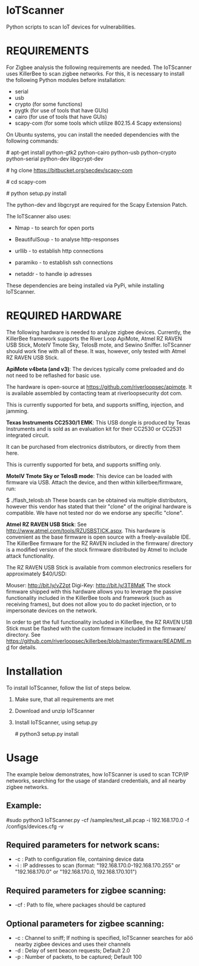 # IoTScanner
Python scripts to scan IoT devices for vulnerabilities.


# REQUIREMENTS
For Zigbee analysis the following requirements are needed. 
The IoTScanner uses KillerBee to scan zigbee networks.
For this, it is necessary to install the following Python modules before installation:

- serial
- usb
- crypto (for some functions)
- pygtk (for use of tools that have GUIs)
- cairo (for use of tools that have GUIs)
-  scapy-com (for some tools which utilize 802.15.4 Scapy extensions)

On Ubuntu systems, you can install the needed dependencies with the following commands:

\# apt-get install python-gtk2 python-cairo python-usb python-crypto python-serial python-dev libgcrypt-dev

\# hg clone https://bitbucket.org/secdev/scapy-com

\# cd scapy-com

\# python setup.py install

The python-dev and libgcrypt are required for the Scapy Extension Patch.

The IoTScanner also uses:

- Nmap - to search for open ports

- BeautifulSoup - to analyse http-responses

- urllib - to establish http connections

- paramiko - to establish ssh connections

- netaddr - to handle ip adresses

These dependencies are being installed via PyPi, while installing IoTScanner.


# REQUIRED HARDWARE
The following hardware is needed to analyze zigbee devices.
Currently, the KillerBee framework supports the River Loop ApiMote, Atmel RZ RAVEN USB Stick, MoteIV Tmote Sky, TelosB mote, and Sewino Sniffer.
IoTScanner should work fine with all of these. It was, however, only tested with Atmel RZ RAVEN USB Stick. 

**ApiMote v4beta (and v3)**:
The devices typically come preloaded and do not need to be reflashed for basic use.

The hardware is open-source at https://github.com/riverloopsec/apimote. It is available assembled by contacting team at riverloopsecurity dot com.

This is currently supported for beta, and supports sniffing, injection, and jamming.

**Texas Instruments CC2530/1 EMK**:
This USB dongle is produced by Texas Instruments and is sold as an evaluation kit for their CC2530 or CC2531 integrated circuit.

It can be purchased from electronics distributors, or directly from them here.

This is currently supported for beta, and supports sniffing only.

**MoteIV Tmote Sky or TelosB mode**:
This device can be loaded with firmware via USB. Attach the device, and then within killerbee/firmware, run:

$ ./flash_telosb.sh
These boards can be obtained via multiple distributors, however this vendor has stated that their "clone" of the original hardware is compatible. We have not tested nor do we endorse any specific "clone".

**Atmel RZ RAVEN USB Stick**:
See http://www.atmel.com/tools/RZUSBSTICK.aspx. This hardware is convenient as the base firmware is open source with a freely-available IDE. The KillerBee firmware for the RZ RAVEN included in the firmware/ directory is a modified version of the stock firmware distributed by Atmel to include attack functionality.

The RZ RAVEN USB Stick is available from common electronics resellers for approximately $40/USD:

Mouser: http://bit.ly/vZ2pt
Digi-Key: http://bit.ly/3T8MaK
The stock firmware shipped with this hardware allows you to leverage the passive functionality included in the KillerBee tools and framework (such as receiving frames), but does not allow you to do packet injection, or to impersonate devices on the network.

In order to get the full functionality included in KillerBee, the RZ RAVEN USB Stick must be flashed with the custom firmware included in the firmware/ directory. See https://github.com/riverloopsec/killerbee/blob/master/firmware/README.md for details.

# Installation

To install IoTScanner, follow the list of steps below.

1. Make sure, that all requirements are met
2. Download and unzip IoTScanner
3. Install IoTScanner, using setup.py
    
    \# python3 setup.py install

# Usage

The example below demonstrates, how IoTScanner is used to scan TCP/IP networks, searching for the usage of standard credentials, and all nearby zigbee networks.


Example:
-
\#sudo python3 IoTScanner.py -cf /samples/test_all.pcap -i 192.168.170.0 -f /configs/devices.cfg -v

Required parameters for network scans:
-
- -c : Path to configuration file, containing device data
- -i : IP addresses to scan (format: "192.168.170.0-192.168.170.255" or "192.168.170.0" or "192.168.170.0, 192.168.170.101")

Required parameters for zigbee scanning:
-
- -cf : Path to file, where packages should be captured

Optional parameters for zigbee scanning:
-
- -c : Channel to sniff; If nothing is specified, IoTScanner searches for aöö nearby zigbee devices and uses their channels
- -d : Delay of sent beacon requests; Default 2.0
- -p : Number of packets, to be captured; Default 100




